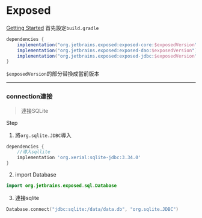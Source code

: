 # Exposed
[Getting Started](https://github.com/JetBrains/Exposed/wiki/Getting-Started)
首先設定`build.gradle`
```  groovy
dependencies {
    implementation("org.jetbrains.exposed:exposed-core:$exposedVersion")
    implementation("org.jetbrains.exposed:exposed-dao:$exposedVersion")
    implementation("org.jetbrains.exposed:exposed-jdbc:$exposedVersion")
}
```
`$exposedVersion`的部分替換成當前版本

---
### connection連接
> 連接SQLite

Step
1. 將`org.sqlite.JDBC`導入
``` groovy
dependencies {
    //導入sqllite
    implementation 'org.xerial:sqlite-jdbc:3.34.0'
}
```
2. import Database
``` kotlin
import org.jetbrains.exposed.sql.Database
```

3. 連接sqlite
``` Kotlin
Database.connect("jdbc:sqlite:/data/data.db", "org.sqlite.JDBC")
```
